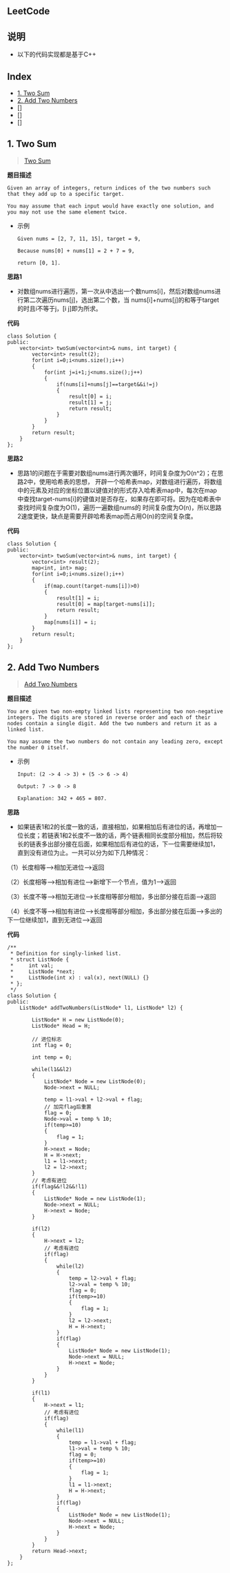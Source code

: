 LeetCode
---

**说明**
---
- 以下的代码实现都是基于C++

**Index**
---
- [1. Two Sum](#1-Two-Sum)
- [2. Add Two Numbers](#2-Add-Two-Numbers)
- []
- []
- []



## 1. Two Sum
> [Two Sum](https://leetcode.com/problems/two-sum/)

**题目描述**
```
Given an array of integers, return indices of the two numbers such that they add up to a specific target.

You may assume that each input would have exactly one solution, and you may not use the same element twice.
```

- 示例
  ```
  Given nums = [2, 7, 11, 15], target = 9,

  Because nums[0] + nums[1] = 2 + 7 = 9,
  
  return [0, 1].
  ```

**思路1**
- 对数组nums进行遍历，第一次从中选出一个数nums[i]，然后对数组nums进行第二次遍历nums[j]，选出第二个数，当
nums[i]+nums[j]的和等于target的时且i不等于j，[i j]即为所求。

**代码**
```
class Solution {
public:
    vector<int> twoSum(vector<int>& nums, int target) {
        vector<int> result(2);
        for(int i=0;i<nums.size();i++)
        {
            for(int j=i+1;j<nums.size();j++)
            {
                if(nums[i]+nums[j]==target&&i!=j)
                {
                    result[0] = i;
                    result[1] = j;
                    return result;
                }
            }
        }
        return result;
    }
};
```

**思路2**
- 思路1的问题在于需要对数组nums进行两次循环，时间复杂度为O(n^2)；在思路2中，使用哈希表的思想，
开辟一个哈希表map，对数组进行遍历，将数组中的元素及对应的坐标位置以键值对的形式存入哈希表map中，每次在map
中查找target-nums[i]的键值对是否存在，如果存在即可将。因为在哈希表中查找时间复杂度为O(1)，遍历一遍数组nums的
时间复杂度为O(n)，所以思路2速度更快，缺点是需要开辟哈希表map而占用O(n)的空间复杂度。

**代码**
```
class Solution {
public:
    vector<int> twoSum(vector<int>& nums, int target) {
        vector<int> result(2);
        map<int, int> map;
        for(int i=0;i<nums.size();i++)
        {
            if(map.count(target-nums[i])>0)
            {
                result[1] = i;
                result[0] = map[target-nums[i]];
                return result;
            }
            map[nums[i]] = i;
        }
        return result;
    }
};
```

## 2. Add Two Numbers
> [Add Two Numbers](https://leetcode.com/problems/add-two-numbers/)

**题目描述**
```
You are given two non-empty linked lists representing two non-negative integers. The digits are stored in reverse order and each of their nodes contain a single digit. Add the two numbers and return it as a linked list.

You may assume the two numbers do not contain any leading zero, except the number 0 itself.
```

- 示例
  ```	
  Input: (2 -> 4 -> 3) + (5 -> 6 -> 4)
  
  Output: 7 -> 0 -> 8
  
  Explanation: 342 + 465 = 807.
  ```
**思路**
- 如果链表1和2的长度一致的话，直接相加，如果相加后有进位的话，再增加一位长度；若链表1和2长度不一致的话，两个链表相同长度部分相加，然后将较长的链表多出部分接在后面，如果相加后有进位的话，下一位需要继续加1，直到没有进位为止。一共可以分为如下几种情况：

（1）长度相等-->相加无进位-->返回

（2）长度相等-->相加有进位-->新增下一个节点，值为1-->返回

（3）长度不等-->相加无进位-->长度相等部分相加，多出部分接在后面-->返回

（4）长度不等-->相加有进位-->长度相等部分相加，多出部分接在后面-->多出的下一位继续加1，直到无进位-->返回

**代码**
```
/**
 * Definition for singly-linked list.
 * struct ListNode {
 *     int val;
 *     ListNode *next;
 *     ListNode(int x) : val(x), next(NULL) {}
 * };
 */
class Solution {
public:
    ListNode* addTwoNumbers(ListNode* l1, ListNode* l2) {
        
        ListNode* H = new ListNode(0);
	    ListNode* Head = H;
        
        // 进位标志
        int flag = 0;
        
        int temp = 0;
        
        while(l1&&l2)
        {
            ListNode* Node = new ListNode(0);
            Node->next = NULL;
            
            temp = l1->val + l2->val + flag;
            // 加完flag后重置
            flag = 0;
            Node->val = temp % 10;
            if(temp>=10)
            {
                flag = 1;
            }
            H->next = Node;
            H = H->next;
            l1 = l1->next;
            l2 = l2->next;
        }
        // 考虑有进位
        if(flag&&!l2&&!l1)
        {
            ListNode* Node = new ListNode(1);
            Node->next = NULL;
            H->next = Node;            
        }
           
        if(l2)
        {
            H->next = l2;
            // 考虑有进位
            if(flag)
            {
                while(l2)
                {
                    temp = l2->val + flag;
                    l2->val = temp % 10;
                    flag = 0;
                    if(temp>=10)
                    {
                        flag = 1;
                    }
                    l2 = l2->next;
                    H = H->next;
                }
                if(flag)
                {
                    ListNode* Node = new ListNode(1);
                    Node->next = NULL;
                    H->next = Node;
                }             
            }
        }
        
        if(l1)
        {
            H->next = l1;
            // 考虑有进位
            if(flag)
            {
                while(l1)
                {
                    temp = l1->val + flag;
                    l1->val = temp % 10;
                    flag = 0;
                    if(temp>=10)
                    {
                        flag = 1;
                    }
                    l1 = l1->next;
                    H = H->next;
                }
                if(flag)
                {
                    ListNode* Node = new ListNode(1);
                    Node->next = NULL;
                    H->next = Node;
                }             
            }
        }
        return Head->next;
    }
};
```

